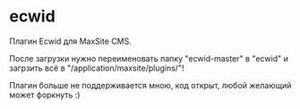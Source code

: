 ecwid
=====

Плагин Ecwid для MaxSite CMS.

После загрузки нужно переименовать папку "ecwid-master" в "ecwid" и загрзить всё в "/application/maxsite/plugins/"!

Плагин больше не поддерживается мною, код открыт, любой желающий может форкнуть :)
